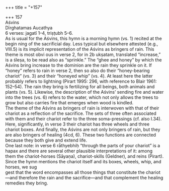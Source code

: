 +++
title = "+157"

+++
157  
Aśvins  
Dīrghatamas Aucathya  
6 verses: jagatī 1–4, triṣṭubh 5–6.  
As is usual for the Aśvins, this hymn is a morning hymn (vs. 1) recited at the begin ning of the sacrificial day. Less typical but elsewhere attested (e.g., VIII.5) is its  implicit representation of the Aśvins as bringers of rain. This theme is most obvi ous in verse 2, for in 2b ukṣatam, translated “increase,” is a śleṣa, to be read also  as “sprinkle.” The “ghee and honey” by which the Aśvins bring increase to the  dominion are the rain they sprinkle on it. If “honey” refers to rain in verse 2, then  so also do their “honey-bearing chariot” (vs. 3) and their “honeyed whip” (vs. 4).  At least here the latter probably refers to lightning (Pirart 1995: 296, with reference  to Blair 1961: 152–54). The rain they bring is fertilizing for all beings, both animals  and plants (vs. 5). Likewise, the description of the Aśvins’ sending fire and water  into the trees (vs. 6) refers to the water, which not only allows the trees to grow but  also carries fire that emerges when wood is kindled.  
The theme of the Aśvins as bringers of rain is interwoven with that of their  chariot as a reflection of the sacrifice. The sets of three often associated with them  and their chariot refer to the three soma-pressings (cf. also I.34). Here, significantly,  in verse 3 their chariot has three wheels and three chariot boxes. And finally, the  Aśvins are not only bringers of rain, but they are also bringers of healing (4cd, 6).  These two functions are connected because they both give and extend life.  
One last note: in verse 6 rā́thyebhiḥ “through the parts of your chariot” is a  hapax and there are several other plausible interpretations of it: among them the  chariot-horses (Sāyaṇa), chariot-skills (Geldner), and reins (Pirart). Since the  hymn mentions the chariot itself and its boxes, wheels, whip, and horses, we sug  
gest that the word encompasses all those things that constitute the chariot—and  therefore the rain and the sacrifice—and that complement the healing remedies  they bring.  